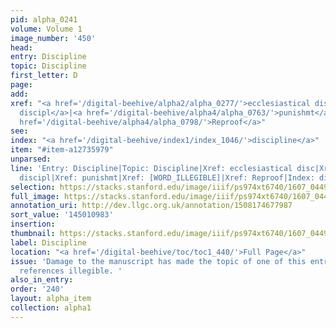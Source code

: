 ```yaml
---
pid: alpha_0241
volume: Volume 1
image_number: '450'
head:
entry: Discipline
topic: Discipline
first_letter: D
page:
add:
xref: "<a href='/digital-beehive/alpha2/alpha_0277/'>ecclesiastical disc</a>|<a href='/digital-beehive/alpha5/alpha_1026/'>martial
  discipl</a>|<a href='/digital-beehive/alpha4/alpha_0763/'>punishmt</a>|[WORD_ILLEGIBLE]|<a
  href='/digital-beehive/alpha4/alpha_0798/'>Reproof</a>"
see:
index: "<a href='/digital-beehive/index1/index_1046/'>discipline</a>"
item: "#item-a12735979"
unparsed:
line: 'Entry: Discipline|Topic: Discipline|Xref: ecclesiastical disc|Xref: martial
  discipl|Xref: punishmt|Xref: [WORD_ILLEGIBLE]|Xref: Reproof|Index: discipline|#item-a12735979'
selection: https://stacks.stanford.edu/image/iiif/ps974xt6740/1607_0449/805,983,2974,522/full/0/default.jpg
full_image: https://stacks.stanford.edu/image/iiif/ps974xt6740/1607_0449/full/full/0/default.jpg
annotation_uri: http://dev.llgc.org.uk/annotation/1508174677987
sort_value: '145010983'
insertion:
thumbnail: https://stacks.stanford.edu/image/iiif/ps974xt6740/1607_0449/805,983,600,180/250,/0/default.jpg
label: Discipline
location: "<a href='/digital-beehive/toc/toc1_440/'>Full Page</a>"
issue: 'Damage to the manuscript has made the topic of one of this entry''s cross
  references illegible. '
also_in_entry:
order: '240'
layout: alpha_item
collection: alpha1
---
```

